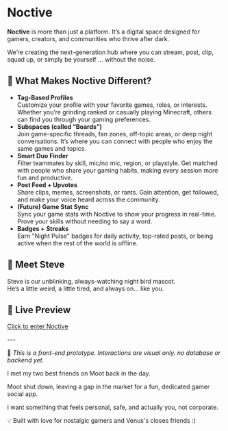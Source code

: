 <h1>Noctive</h1>

<p><strong>Noctive</strong> is more than just a platform. It’s a digital space designed for gamers, creators, and communities who thrive after dark.</p>
<p>We’re creating the next-generation hub where you can stream, post, clip, squad up, or simply be yourself ... without the noise.</p>

<h2>🌟 What Makes Noctive Different?</h2>
<ul>
  <li><strong>Tag-Based Profiles</strong><br>Customize your profile with your favorite games, roles, or interests. Whether you’re grinding ranked or casually playing Minecraft, others can find you through your gaming preferences.</li>
  <li><strong>Subspaces (called “Boards”)</strong><br>Join game-specific threads, fan zones, off-topic areas, or deep night conversations. It’s where you can connect with people who enjoy the same games and topics.</li>
  <li><strong>Smart Duo Finder</strong><br>Filter teammates by skill, mic/no mic, region, or playstyle. Get matched with people who share your gaming habits, making every session more fun and productive.</li>
  <li><strong>Post Feed + Upvotes</strong><br>Share clips, memes, screenshots, or rants. Gain attention, get followed, and make your voice heard across the community.</li>
  <li><strong>(Future) Game Stat Sync</strong><br>Sync your game stats with Noctive to show your progress in real-time. Prove your skills without needing to say a word.</li>
  <li><strong>Badges + Streaks</strong><br>Earn "Night Pulse" badges for daily activity, top-rated posts, or being active when the rest of the world is offline.</li>
</ul>

<h2>👾 Meet Steve</h2>
<p>Steve is our unblinking, always-watching night bird mascot.<br>He’s a little weird, a little tired, and always on... like you.</p>


<h2>🔗 Live Preview</h2>
<p><a href="https://pivotmenace.github.io/Noctive/" target="_blank">Click to enter Noctive</a></p>
---

🚧 *This is a front-end prototype. Interactions are visual only. no database or backend yet.*

I met my two best friends on Moot back in the day.

Moot shut down, leaving a gap in the market for a fun, dedicated gamer social app.

I want something that feels personal, safe, and actually you, not corporate.

💡 Built with love for nostalgic gamers and Venus's closes friends :)
